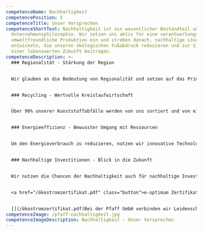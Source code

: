 ```yaml
---
competenceName: Nachhaltigkeit
competencePosition: 5
competenceTitle: Unser Versprechen
competenceShortText: Nachhaltigkeit ist ein wesentlicher Bestandteil unserer
  Unternehmensphilosophie. Wir setzen uns aktiv für eine verantwortungsvolle und
  umweltfreundliche Produktion ein und streben danach, nachhaltige Lösungen zu
  entwickeln, die unseren ökologischen Fußabdruck reduzieren und zur Sicherung
  einer lebenswerten Zukunft beitragen.
competenceDescription: >-
  ### Regionalität - Stärkung der Region


  Wir glauben an die Bedeutung von Regionalität und setzen auf das Prinzip der Zusammenarbeit mit Partnern aus der Region. Im Bereich Formenbau arbeiten wir ausschließlich mit Partnern in unserer Region zusammen, die zur absoluten Weltspitze in puncto Qualität gehören. Auch bei anderen Waren und Dienstleistungen achten wir darauf, dass sie aus der Region stammen bzw. “Made in Germany” sind, um den Wirtschaftsstandort Deutschlands zu stärken.


  ### Recycling - Wertvolle Kreislaufwirtschaft


  Über 90% unserer Kunststoffabfälle werden von uns sortiert und von einem regionalen Entsorger abgeholt, aufbereitet und wiederverwertet. Auf diese Weise entstehen aus unseren Abfällen weitere Kunststoffprodukte wie Gartenstühle oder Zahnpastatuben. Das Recyceln unserer Kunststoffabfälle ermöglicht die längstmögliche Nutzung unserer Rohstoffe und vermeidet den Einsatz neuer Ressourcen, was einen wichtigen Beitrag zur Kreislaufwirtschaft leistet.


  ### Energieeffizienz - Bewusster Umgang mit Ressourcen


  Um den Energieverbrauch zu reduzieren, nutzen wir innovative Technologien und Lösungen. Die Abwärme unserer Maschinenhalle wird für die Beheizung und Kühlung der Büros im Obergeschoss genutzt, ohne zusätzliche Energie zu benötigen. Zudem haben wir unsere Beleuchtung auf energieeffiziente LED-Lampen umgestellt, die nicht nur Strom sparen, sondern auch umweltfreundlich in der Entsorgung sind.


  ### Nachhaltige Investitionen - Blick in die Zukunft


  Wir nutzen die Chancen der Nachhaltigkeit auch für nachhaltige Investitionen in die Zukunft. Ein Großteil unserer Maschinen verfügen bereits über ein sogenanntes Effizienzpaket, welches auf servoelektrische Antriebe und leistungsangepasste Pumpen setzt, um hohe Energieeffizienz zu gewährleisten. Zudem haben wir eine Photovoltaik-Anlage installiert, die 100% selbstgenutzte Energie erzeugt und bis zu 41 Tonnen CO2 pro Jahr einspart. Energie, die zusätzlich noch eingekauft werden muss, entsteht ausschließlich aus regenerativen Energien.


  <a href="/ökostromzertifikat.pdf" class="button">e-optimum Zertifikat</a>


  [](/ökostromzertifikat.pdf)Bei der Pfaff GmbH verbinden wir Leidenschaft für hochwertige Kunststoffprodukte mit einem starken Engagement für Nachhaltigkeit und Umweltschutz. Unser Versprechen ist es, kontinuierlich an innovativen und nachhaltigen Lösungen zu arbeiten, um eine positive Wirkung auf unsere Gesellschaft und unsere Umwelt zu erzielen.
competenceImage: /pfaff-nachhaltigkeit.jpg
competenceImageDescription: Nachhaltigkeit - Unser Versprechen
---
```

